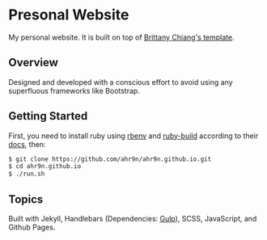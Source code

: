 # Presonal Website
My personal website. It is built on top of [Brittany Chiang's template](https://github.com/bchiang7/bchiang7.github.io).

## Overview
Designed and developed with a conscious effort to avoid using any superfluous frameworks like Bootstrap. 

## Getting Started
First, you need to install ruby using [rbenv](https://github.com/rbenv/rbenv#readme) and [ruby-build](https://github.com/rbenv/ruby-build) according to their [docs](https://gorails.com/setup/ubuntu/), then:

```bash
$ git clone https://github.com/ahr9n/ahr9n.github.io.git
$ cd ahr9n.github.io
$ ./run.sh
```

## Topics
Built with Jekyll, Handlebars (Dependencies: [Gulp](https://gulpjs.com/)), SCSS, JavaScript, and Github Pages.